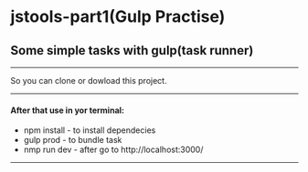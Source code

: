 # jstools-part1(Gulp Practise)
## Some simple tasks with gulp(task runner)
***
So you can clone or dowload this project.
***
#### After that use in yor terminal:
* npm install - to install dependecies
* gulp prod - to bundle task
* nmp run dev - after go to http://localhost:3000/
*** 


